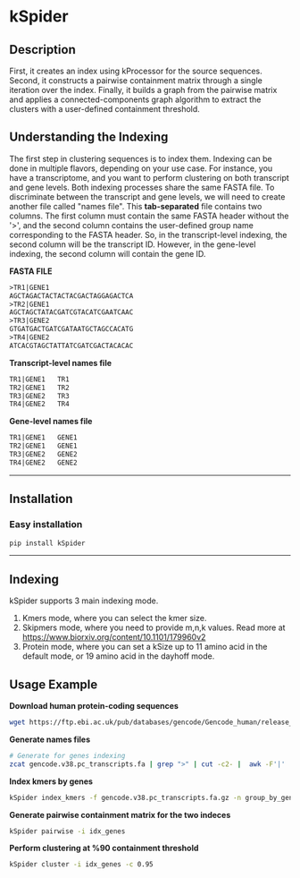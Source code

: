 # kSpider

## Description

First, it creates an index using kProcessor for the source sequences. Second, it constructs a pairwise containment matrix through a single iteration over the index. Finally, it builds a graph from the pairwise matrix and applies a connected-components graph algorithm to extract the clusters with a user-defined containment threshold.

## Understanding the Indexing

The first step in clustering sequences is to index them. Indexing can be done in multiple flavors, depending on your use case. For instance, you have a transcriptome, and you want to perform clustering on both transcript and gene levels. Both indexing processes share the same FASTA file. To discriminate between the transcript and gene levels, we will need to create another file called "names file". This **tab-separated** file contains two columns. The first column must contain the same FASTA header without the '>', and the second column contains the user-defined group name corresponding to the FASTA header. So, in the transcript-level indexing, the second column will be the transcript ID. However, in the gene-level indexing, the second column will contain the gene ID.

**FASTA FILE**
```txt
>TR1|GENE1
AGCTAGACTACTACTACGACTAGGAGACTCA
>TR2|GENE1
AGCTAGCTATACGATCGTACATCGAATCAAC
>TR3|GENE2
GTGATGACTGATCGATAATGCTAGCCACATG
>TR4|GENE2
ATCACGTAGCTATTATCGATCGACTACACAC
```

**Transcript-level names file**
```txt
TR1|GENE1	TR1
TR2|GENE1	TR2
TR3|GENE2	TR3
TR4|GENE2	TR4
```

**Gene-level names file**
```txt
TR1|GENE1	GENE1
TR2|GENE1	GENE1
TR3|GENE2	GENE2
TR4|GENE2	GENE2
```

---

## Installation

### Easy installation

```bash
pip install kSpider
```

---

## Indexing

kSpider supports 3 main indexing mode.
1. Kmers mode, where you can select the kmer size.
2. Skipmers mode, where you need to provide m,n,k values. Read more at https://www.biorxiv.org/content/10.1101/179960v2
3. Protein mode, where you can set a kSize up to 11 amino acid in the default mode, or 19 amino acid in the dayhoff mode.


## Usage Example

**Download human protein-coding sequences**
```bash
wget https://ftp.ebi.ac.uk/pub/databases/gencode/Gencode_human/release_38/gencode.v38.pc_transcripts.fa.gz
```

**Generate names files**
```bash
# Generate for genes indexing
zcat gencode.v38.pc_transcripts.fa | grep ">" | cut -c2- |  awk -F'|' '{print $0"\t"$2}' > group_by_genes.names
```

**Index kmers by genes**
```bash
kSpider index_kmers -f gencode.v38.pc_transcripts.fa.gz -n group_by_genes.names -k 25 -o idx_genes
```

**Generate pairwise containment matrix for the two indeces**
```bash
kSpider pairwise -i idx_genes
```

**Perform clustering at %90 containment threshold**
```bash
kSpider cluster -i idx_genes -c 0.95
```